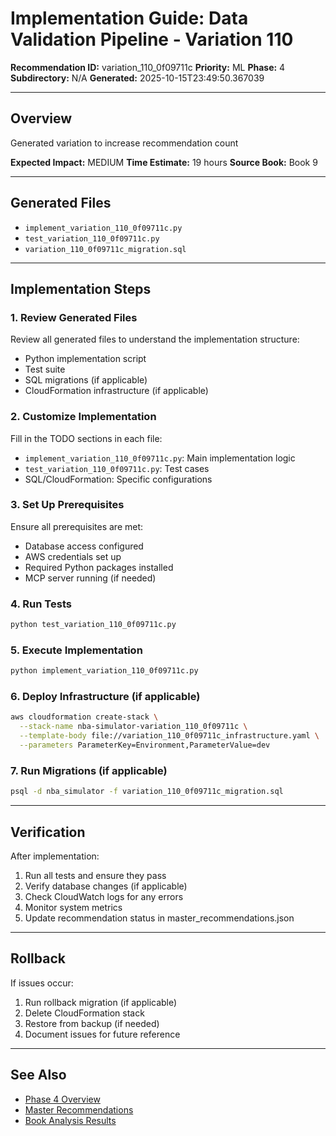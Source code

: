 # Implementation Guide: Data Validation Pipeline - Variation 110

**Recommendation ID:** variation_110_0f09711c
**Priority:** ML
**Phase:** 4
**Subdirectory:** N/A
**Generated:** 2025-10-15T23:49:50.367039

---

## Overview

Generated variation to increase recommendation count

**Expected Impact:** MEDIUM
**Time Estimate:** 19 hours
**Source Book:** Book 9

---

## Generated Files

- `implement_variation_110_0f09711c.py`
- `test_variation_110_0f09711c.py`
- `variation_110_0f09711c_migration.sql`

---

## Implementation Steps

### 1. Review Generated Files

Review all generated files to understand the implementation structure:
- Python implementation script
- Test suite
- SQL migrations (if applicable)
- CloudFormation infrastructure (if applicable)

### 2. Customize Implementation

Fill in the TODO sections in each file:
- `implement_variation_110_0f09711c.py`: Main implementation logic
- `test_variation_110_0f09711c.py`: Test cases
- SQL/CloudFormation: Specific configurations

### 3. Set Up Prerequisites

Ensure all prerequisites are met:
- Database access configured
- AWS credentials set up
- Required Python packages installed
- MCP server running (if needed)

### 4. Run Tests

```bash
python test_variation_110_0f09711c.py
```

### 5. Execute Implementation

```bash
python implement_variation_110_0f09711c.py
```

### 6. Deploy Infrastructure (if applicable)

```bash
aws cloudformation create-stack \
  --stack-name nba-simulator-variation_110_0f09711c \
  --template-body file://variation_110_0f09711c_infrastructure.yaml \
  --parameters ParameterKey=Environment,ParameterValue=dev
```

### 7. Run Migrations (if applicable)

```bash
psql -d nba_simulator -f variation_110_0f09711c_migration.sql
```

---

## Verification

After implementation:
1. Run all tests and ensure they pass
2. Verify database changes (if applicable)
3. Check CloudWatch logs for any errors
4. Monitor system metrics
5. Update recommendation status in master_recommendations.json

---

## Rollback

If issues occur:
1. Run rollback migration (if applicable)
2. Delete CloudFormation stack
3. Restore from backup (if needed)
4. Document issues for future reference

---

## See Also

- [Phase 4 Overview](/Users/ryanranft/nba-simulator-aws/docs/phases/phase_4/)
- [Master Recommendations](/Users/ryanranft/nba-mcp-synthesis/analysis_results/master_recommendations.json)
- [Book Analysis Results](/Users/ryanranft/nba-mcp-synthesis/analysis_results/)
